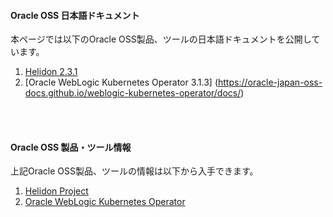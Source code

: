 
#### Oracle OSS 日本語ドキュメント
本ページでは以下のOracle OSS製品、ツールの日本語ドキュメントを公開しています。
<br />

1. [Helidon 2.3.1](https://oracle-japan-oss-docs.github.io/helidon/docs/v2/#/about/01_overview)
2. [Oracle WebLogic Kubernetes Operator 3.1.3] (https://oracle-japan-oss-docs.github.io/weblogic-kubernetes-operator/docs/)
<br />
<br />

#### Oracle OSS 製品・ツール情報
上記Oracle OSS製品、ツールの情報は以下から入手できます。
<br />

1. [Helidon Project](https://helidon.io)
2. [Oracle WebLogic Kubernetes Operator](https://oracle.github.io/weblogic-kubernetes-operator/)
<br />
<br />
<br />
<br />
<br />
<br />
<br />
<br />
<br />
<br />
<br />
<br />
